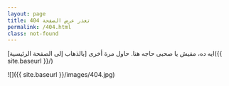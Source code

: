 ```yaml
---
layout: page
title: تعذر عرض الصفحة 404
permalink: /404.html
class: not-found
---
```


ايه ده، مفيش يا صحبى حاجه هنا. حاول مرة أخرى [بالذهاب إلى الصفحة الرئيسية]({{ site.baseurl }}/)

![]({{ site.baseurl }}/images/404.jpg)
